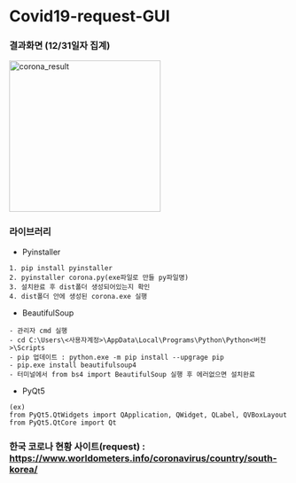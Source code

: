 # Covid19-request-GUI

### 결과화면 (12/31일자 집계)
<img width="273" alt="corona_result" src="https://user-images.githubusercontent.com/69226719/103399903-8ab8cd80-4b86-11eb-876f-6781f2df3c6c.PNG">

### 라이브러리
- Pyinstaller
```
1. pip install pyinstaller
2. pyinstaller corona.py(exe파일로 만들 py파일명)
3. 설치완료 후 dist폴더 생성되어있는지 확인
4. dist폴더 안에 생성된 corona.exe 실행 
```
- BeautifulSoup
```
- 관리자 cmd 실행
- cd C:\Users\<사용자계정>\AppData\Local\Programs\Python\Python<버전>\Scripts
- pip 업데이트 : python.exe -m pip install --upgrage pip
- pip.exe install beautifulsoup4
- 터미널에서 from bs4 import BeautifulSoup 실행 후 에러없으면 설치완료
```
- PyQt5
```
(ex)
from PyQt5.QtWidgets import QApplication, QWidget, QLabel, QVBoxLayout
from PyQt5.QtCore import Qt
```

### 한국 코로나 현황 사이트(request) : https://www.worldometers.info/coronavirus/country/south-korea/




